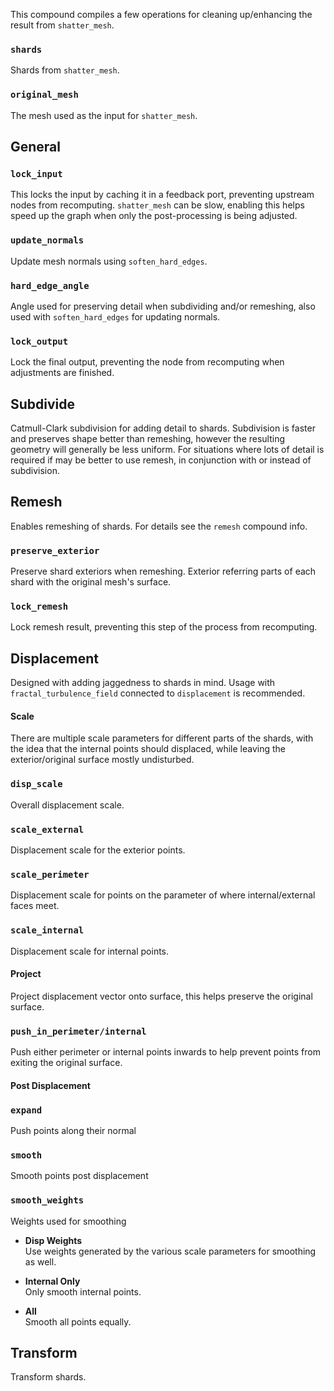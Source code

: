 This compound compiles a few operations for cleaning up/enhancing the result from `shatter_mesh`. 

### `shards`
Shards from `shatter_mesh`.

### `original_mesh`
The mesh used as the input for `shatter_mesh`.

## General

### `lock_input`
This locks the input by caching it in a feedback port, preventing upstream nodes from recomputing. `shatter_mesh` can be slow, enabling this helps speed up the graph when only the post-processing is being adjusted.

### `update_normals`
Update mesh normals using `soften_hard_edges`.

### `hard_edge_angle`
Angle used for preserving detail when subdividing and/or remeshing, also used with `soften_hard_edges` for updating normals.

### `lock_output`
Lock the final output, preventing the node from recomputing when adjustments are finished.

## Subdivide
Catmull-Clark subdivision for adding detail to shards. Subdivision is faster and preserves shape better than remeshing, however the resulting geometry will generally be less uniform. For situations where lots of detail is required if may be better to use remesh, in conjunction with or instead of subdivision.

## Remesh
Enables remeshing of shards. For details see the `remesh` compound info.

### `preserve_exterior`
Preserve shard exteriors when remeshing. Exterior referring parts of each shard with the original mesh's surface.

### `lock_remesh`
Lock remesh result, preventing this step of the process from recomputing.

## Displacement
Designed with adding jaggedness to shards in mind. Usage with `fractal_turbulence_field` connected to `displacement` is recommended.

#### Scale
There are multiple scale parameters for different parts of the shards, with the idea that the internal points should displaced, while leaving the exterior/original surface mostly undisturbed.

### `disp_scale`
Overall displacement scale.

### `scale_external`
Displacement scale for the exterior points.

### `scale_perimeter`
Displacement scale for points on the parameter of where internal/external faces meet.

### `scale_internal`
Displacement scale for internal points.

#### Project
Project displacement vector onto surface, this helps preserve the original surface.

### `push_in_perimeter/internal`
Push either perimeter or internal points inwards to help prevent points from exiting the original surface.

#### Post Displacement

### `expand`
Push points along their normal

### `smooth`
Smooth points post displacement

### `smooth_weights`
Weights used for smoothing

- **Disp Weights** <br> Use weights generated by the various scale parameters for smoothing as well.

- **Internal Only** <br> Only smooth internal points.

- **All** <br> Smooth all points equally.


## Transform
Transform shards.